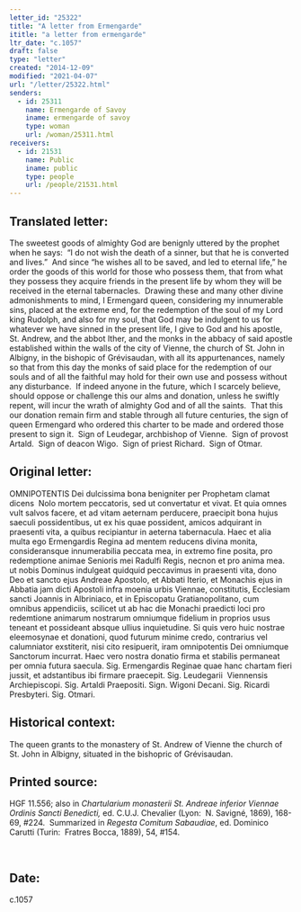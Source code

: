 ```yaml
---
letter_id: "25322"
title: "A letter from Ermengarde"
ititle: "a letter from ermengarde"
ltr_date: "c.1057"
draft: false
type: "letter"
created: "2014-12-09"
modified: "2021-04-07"
url: "/letter/25322.html"
senders:
  - id: 25311
    name: Ermengarde of Savoy
    iname: ermengarde of savoy
    type: woman
    url: /woman/25311.html
receivers:
  - id: 21531
    name: Public
    iname: public
    type: people
    url: /people/21531.html
---
```

<h2> Translated letter:</h2><p>The sweetest goods of almighty God are benignly uttered by the prophet when he says:&nbsp; “I do not wish the death of a sinner, but that he is converted and lives.”&nbsp; And since “he wishes all to be saved, and led to eternal life,” he order the goods of this world for those who possess them, that from what they possess they acquire friends in the present life by whom they will be received in the eternal tabernacles.&nbsp; Drawing these and many other divine admonishments to mind, I Ermengard queen, considering my innumerable sins, placed at the extreme end, for the redemption of the soul of my Lord king Rudolph, and also for my soul, that God may be indulgent to us for whatever we have sinned in the present life, I give to God and his apostle, St. Andrew, and the abbot Ither, and the monks in the abbacy of said apostle established within the walls of the city of Vienne, the church of St. John in Albigny, in the bishopic of Grévisaudan, with all its appurtenances, namely so that from this day the monks of said place for the redemption of our souls and of all the faithful may hold for their own use and possess without any disturbance.&nbsp; If indeed anyone in the future, which I scarcely believe, should oppose or challenge this our alms and donation, unless he swiftly repent, will incur the wrath of almighty God and of all the saints.&nbsp; That this our donation remain firm and stable through all future centuries, the sign of queen Ermengard who ordered this charter to be made and ordered those present to sign it.&nbsp; Sign of Leudegar, archbishop of Vienne.&nbsp; Sign of provost Artald.&nbsp; Sign of deacon Wigo.&nbsp; Sign of priest Richard.&nbsp; Sign of Otmar.</p><h2 class="mt-4"> Original letter:</h2><p>OMNIPOTENTIS Dei dulcissima bona benigniter per Prophetam clamat dicens &nbsp;Nolo mortem peccatoris, sed ut convertatur et vivat. Et quia omnes vult salvos facere, et ad vitam aeternam perducere, praecipit bona hujus saeculi possidentibus, ut ex his quae possident, amicos adquirant in praesenti vita, a quibus recipiantur in aeterna tabernacula. Haec et alia multa ego Ermengardis Regina ad mentem reducens divina monita, consideransque innumerabilia peccata mea, in extremo fine posita, pro redemptione animae Senioris mei Radulfi Regis, necnon et pro anima mea. ut nobis Dominus indulgeat quidquid peccavimus in praesenti vita, dono Deo et sancto ejus Andreae Apostolo, et Abbati Iterio, et Monachis ejus in Abbatia jam dicti Apostoli infra moenia urbis Viennae, constitutis, Ecclesiam sancti Joan­nis in Albriniaco, et in Episcopatu Gratianopolitano, cum omnibus appen­diciis, scilicet ut ab hac die Monachi praedicti loci pro redemtione animarum nostrarum omniumque fidelium in proprios usus teneant et possideant absque ullius inquietudine. Si quis vero huic nostrae eleemosynae et donationi, quod futurum minime credo, contrarius vel calumniator exstiterit, nisi cito resipuerit, iram omnipotentis Dei omniumque Sanctorum incurrat. Haec vero nostra donatio firma et stabilis permaneat per omnia futura saecula. Sig. Ermengardis Reginae quae hanc chartam fieri jussit, et adstantibus ibi firmare praecepit. Sig. Leudegarii &nbsp;Viennensis Archiepiscopi. Sig. Artaldi Praepositi. Sign. Wigoni Decani. Sig. Ricardi Presbyteri. Sig. Otmari.</p><h2 class="mt-4"> Historical context:</h2><p>The queen grants to the monastery of St. Andrew of Vienne the church of St. John in Albigny, situated in the bishopric of&nbsp;Grévisaudan.</p><h2 class="mt-4"> Printed source:</h2><p>HGF 11.556; also in&nbsp;<em>Chartularium monasterii St. Andreae inferior Viennae Ordinis Sancti Benedicti,</em> ed. C.U.J. Chevalier (Lyon:&nbsp; N. Savigné, 1869), 168-69, #224. &nbsp;Summarized in&nbsp;<i>Regesta Comitum Sabaudiae</i>, ed. Dominico Carutti (Turin:&nbsp; Fratres Bocca, 1889), 54, #154.</p><p>&nbsp;</p><h2 class="mt-4"> Date:</h2>c.1057